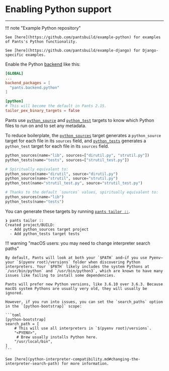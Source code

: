 # Enabling Python support

---

!!! note "Example Python repository"

    See [here](https://github.com/pantsbuild/example-python) for examples of Pants's Python functionality.

    See [here](https://github.com/pantsbuild/example-django) for Django-specific examples.

Enable the Python [backend](../../using-pants/concepts/enabling-backends.md) like this:

```toml title="pants.toml"
[GLOBAL]
...
backend_packages = [
  "pants.backend.python"
]

[python]
# This will become the default in Pants 2.15.
tailor_pex_binary_targets = false
```

Pants use [`python_source`](doc:reference-python_source) and [`python_test`](doc:reference-python_test) targets to know which Python files to run on and to set any metadata.

To reduce boilerplate, the [`python_sources`](doc:reference-python_sources) target generates a `python_source` target for each file in its `sources` field, and [`python_tests`](doc:reference-python_tests) generates a `python_test` target for each file in its `sources` field.

```python title="BUILD"
python_sources(name="lib", sources=["dirutil.py", "strutil.py"])
python_tests(name="tests", sources=["strutil_test.py"])

# Spiritually equivalent to:
python_source(name="dirutil", source="dirutil.py")
python_source(name="strutil", source="strutil.py")
python_test(name="strutil_test.py", source="strutil_test.py")

# Thanks to the default `sources` values, spiritually equivalent to:
python_sources(name="lib")
python_tests(name="tests")
```

You can generate these targets by running [`pants tailor ::`](../../getting-started/initial-configuration.md#5-generate-build-files).

```
❯ pants tailor ::
Created project/BUILD:
  - Add python_sources target project
  - Add python_tests target tests
```

!!! warning "macOS users: you may need to change interpreter search paths"

    By default, Pants will look at both your `$PATH` and—if you use Pyenv—your `$(pyenv root)/versions` folder when discovering Python interpreters. Your `$PATH` likely includes the system Pythons at `/usr/bin/python` and `/usr/bin/python3`, which are known to have many issues like failing to install some dependencies.

    Pants will prefer new Python versions, like 3.6.10 over 3.6.3. Because macOS system Pythons are usually very old, they will usually be ignored.

    However, if you run into issues, you can set the `search_paths` option in the `[python-bootstrap]` scope:

    ```toml
    [python-bootstrap]
    search_path = [
        # This will use all interpreters in `$(pyenv root)/versions`.
        "<PYENV>",
         # Brew usually installs Python here.
        "/usr/local/bin",
    ]
    ```

    See [here](python-interpreter-compatibility.md#changing-the-interpreter-search-path) for more information.
